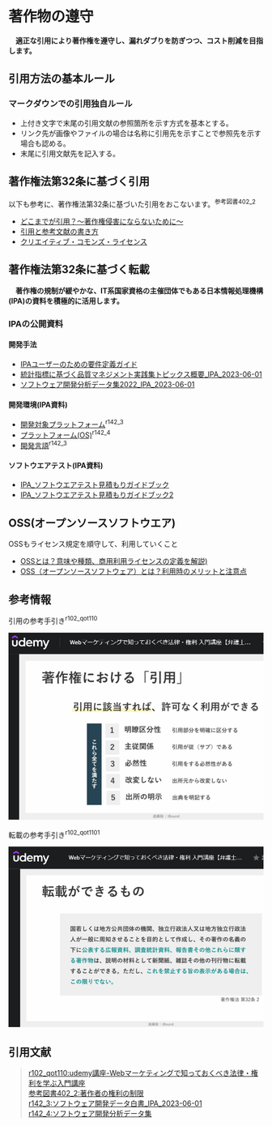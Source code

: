 # 著作物の遵守

　**適正な引用により著作権を遵守し、漏れダブりを防ぎつつ、コスト削減を目指します。**  

## 引用方法の基本ルール

### マークダウンでの引用独自ルール

- 上付き文字で末尾の引用文献の参照箇所を示す方式を基本とする。
- リンク先が画像やファイルの場合は名称に引用先を示すことで参照先を示す場合も認める。
- 末尾に引用文献先を記入する。


## 著作権法第32条に基づく引用

以下も参考に、著作権法第32条に基づいた引用をおこないます。<sup>参考図書402_2</sup>

- [どこまでが引用？～著作権侵害にならないために～](https://www.tokkyo.ai/tokkyo-wiki/copyright-infringement/)
- [引用と参考文献の書き方](https://www.clib.kindai.ac.jp/search/pdf/guide_quote.pdf)
- [クリエイティブ・コモンズ・ライセンス](https://creativecommons.jp/licenses/)

## 著作権法第32条に基づく転載

　**著作権の規制が緩やかな、IT系国家資格の主催団体でもある日本情報処理機構(IPA)の資料を積極的に活用します。**  

### IPAの公開資料

#### 開発手法

- [IPAユーザーのための要件定義ガイド](https://www.ipa.go.jp/publish/tn20191220.html)
- [統計指標に基づく品質マネジメント実践集トピックス概要_IPA_2023-06-01](https://www.ipa.go.jp/publish/wp-sd/index.html)  
- [ソフトウェア開発分析データ集2022_IPA_2023-06-01](https://www.ipa.go.jp/digital/chousa/metrics/metrics2022.html)  

#### 開発環境(IPA資料)

- [開発対象プラットフォーム](../13_Ref/402_ObservanceOfCopyrightedMaterial/r142_3_IPA_ソフトウェア開発データ白書2018-2019_000069381.pdf#page=47)<sup>r142_3</sup>
- [プラットフォーム(OS)](../13_Ref/402_ObservanceOfCopyrightedMaterial/r142_4_IPA_ソフトウェア開発分析データ集2022_000102171.pdf#page=15)<sup>r142_4</sup>
- [開発言語](../13_Ref/402_ObservanceOfCopyrightedMaterial/r142_3_IPA_ソフトウェア開発データ白書2018-2019_000069381.pdf#page=48)<sup>r142_3</sup>

#### ソフトウエアテスト(IPA資料)

- [IPA_ソフトウエアテスト見積もりガイドブック](https://www.ipa.go.jp/files/000005132.pdf)
- [IPA_ソフトウエアテスト見積もりガイドブック2](https://www.ipa.go.jp/files/000005133.pdf)

## OSS(オープンソースソフトウエア)

 OSSもライセンス規定を順守して、利用していくこと

- [OSSとは？意味や種類、商用利用ライセンスの定義を解説)](https://www.itmanage.co.jp/column/oss/#:~:text=OSS%EF%BC%88%E3%82%AA%E3%83%BC%E3%83%97%E3%83%B3%E3%82%BD%E3%83%BC%E3%82%B9%E3%82%BD%E3%83%95%E3%83%88%E3%82%A6%E3%82%A7%E3%82%A2%EF%BC%88Open,%E3%81%8C%E5%8F%82%E5%8A%A0%E3%81%97%E3%81%A6%E3%81%84%E3%81%BE%E3%81%99%E3%80%82)
- [OSS（オープンソースソフトウェア）とは？利用時のメリットと注意点](https://hnavi.co.jp/knowledge/blog/oss/)

## 参考情報

引用の参考手引き<sup>r102_qot110</sup>  

![Alt](../13_Ref/402_ObservanceOfCopyrightedMaterial/r102_qot110_Udm_著作権における引用.png)

転載の参考手引き<sup>r102_qot1101</sup>  

![Alt](../13_Ref/402_ObservanceOfCopyrightedMaterial/r102_qot110_Udm_転載ができるもの.png)

## 引用文献

> [r102_qot110:udemy講座-Webマーケティングで知っておくべき法律・権利を学ぶ入門講座](https://www.udemy.com/course/web_marketing_laws/?couponCode=ABCART0923)  
> [参考図書402_2:著作者の権利の制限](https://www.bunka.go.jp/seisaku/chosakuken/seidokaisetsu/pdf/93736501_11.pdf)  
> [r142_3:ソフトウェア開発データ白書_IPA_2023-06-01](https://www.ipa.go.jp/publish/wp-sd/download.html)  
> [r142_4:ソフトウェア開発分析データ集](https://www.ipa.go.jp/digital/chousa/metrics/metrics2022.html)  


